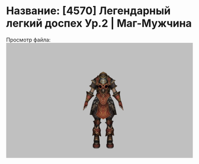 # Название: [4570] Легендарный легкий доспех Ур.2 | Маг-Мужчина

Просмотр файла:
![p040020.png](p040020.png)